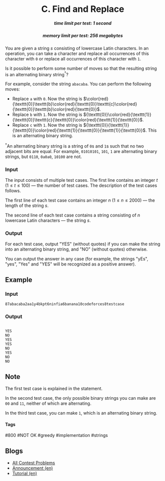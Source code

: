 <h1 style='text-align: center;'> C. Find and Replace</h1>

<h5 style='text-align: center;'>time limit per test: 1 second</h5>
<h5 style='text-align: center;'>memory limit per test: 256 megabytes</h5>

You are given a string $s$ consisting of lowercase Latin characters. In an operation, you can take a character and replace all occurrences of this character with $\texttt{0}$ or replace all occurrences of this character with $\texttt{1}$.

Is it possible to perform some number of moves so that the resulting string is an alternating binary string$^{\dagger}$? 

For example, consider the string $\texttt{abacaba}$. You can perform the following moves: 

* Replace $\texttt{a}$ with $\texttt{0}$. Now the string is $\color{red}{\texttt{0}}\texttt{b}\color{red}{\texttt{0}}\texttt{c}\color{red}{\texttt{0}}\texttt{b}\color{red}{\texttt{0}}$.
* Replace $\texttt{b}$ with $\texttt{1}$. Now the string is ${\texttt{0}}\color{red}{\texttt{1}}{\texttt{0}}\texttt{c}{\texttt{0}}\color{red}{\texttt{1}}{\texttt{0}}$.
* Replace $\texttt{c}$ with $\texttt{1}$. Now the string is ${\texttt{0}}{\texttt{1}}{\texttt{0}}\color{red}{\texttt{1}}{\texttt{0}}{\texttt{1}}{\texttt{0}}$. This is an alternating binary string.

$^{\dagger}$An alternating binary string is a string of $\texttt{0}$s and $\texttt{1}$s such that no two adjacent bits are equal. For example, $\texttt{01010101}$, $\texttt{101}$, $\texttt{1}$ are alternating binary strings, but $\texttt{0110}$, $\texttt{0a0a0}$, $\texttt{10100}$ are not.

### Input

The input consists of multiple test cases. The first line contains an integer $t$ ($1 \leq t \leq 100$) — the number of test cases. The description of the test cases follows.

The first line of each test case contains an integer $n$ ($1 \leq n \leq 2000$) — the length of the string $s$.

The second line of each test case contains a string consisting of $n$ lowercase Latin characters — the string $s$.

### Output

For each test case, output "YES" (without quotes) if you can make the string into an alternating binary string, and "NO" (without quotes) otherwise.

You can output the answer in any case (for example, the strings "yEs", "yes", "Yes" and "YES" will be recognized as a positive answer).

## Example

### Input


```text
87abacaba2aa1y4bkpt6ninfia6banana10codeforces8testcase
```
### Output

```text

YES
NO
YES
YES
NO
YES
NO
NO

```
## Note

The first test case is explained in the statement.

In the second test case, the only possible binary strings you can make are $\texttt{00}$ and $\texttt{11}$, neither of which are alternating.

In the third test case, you can make $\texttt{1}$, which is an alternating binary string.



#### Tags 

#800 #NOT OK #greedy #implementation #strings 

## Blogs
- [All Contest Problems](../Codeforces_Round_859_(Div._4).md)
- [Announcement (en)](../blogs/Announcement_(en).md)
- [Tutorial (en)](../blogs/Tutorial_(en).md)
